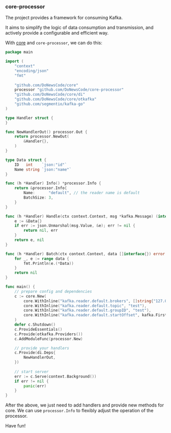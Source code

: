 ### core-processor

The project provides a framework for consuming Kafka.

It aims to simplify the logic of data consumption and transmission, and actively provide a configurable and efficient way.

With [core](https://github.com/DoNewsCode/core) and `core-processor`, we can do this:
```go
package main

import (
    "context"
    "encoding/json"
    "fmt"
    
    "github.com/DoNewsCode/core"
    processor "github.com/DoNewsCode/core-processor"
    "github.com/DoNewsCode/core/di"
    "github.com/DoNewsCode/core/otkafka"
    "github.com/segmentio/kafka-go"
)

type Handler struct {
}

func NewHandlerOut() processor.Out {
    return processor.NewOut(
        &Handler{},
    )
}

type Data struct {
    ID   int    `json:"id"`
    Name string `json:"name"`
}

func (h *Handler) Info() *processor.Info {
    return &processor.Info{
        Name:      "default", // the reader name is default
        BatchSize: 3,
    }
}

func (h *Handler) Handle(ctx context.Context, msg *kafka.Message) (interface{}, error) {
    e := &Data{}
    if err := json.Unmarshal(msg.Value, &e); err != nil {
        return nil, err
    }
    return e, nil
}

func (h *Handler) Batch(ctx context.Context, data []interface{}) error {
    for _, e := range data {
        fmt.Println(e.(*Data))
    }
    return nil
}

func main() {
    // prepare config and dependencies
    c := core.New(
        core.WithInline("kafka.reader.default.brokers", []string{"127.0.0.1:9092"}),
        core.WithInline("kafka.reader.default.topic", "test"),
        core.WithInline("kafka.reader.default.groupID", "test"),
        core.WithInline("kafka.reader.default.startOffset", kafka.FirstOffset),
    )
    defer c.Shutdown()
    c.ProvideEssentials()
    c.Provide(otkafka.Providers())
    c.AddModuleFunc(processor.New)

    // provide your handlers
    c.Provide(di.Deps{
        NewHandlerOut,
    })
    
    // start server
    err := c.Serve(context.Background())
    if err != nil {
        panic(err)
    }
}

```

After the above, we just need to add  handlers and provide new methods for core.
We can use `processor.Info` to flexibly adjust the operation of the processor.

Have fun!
